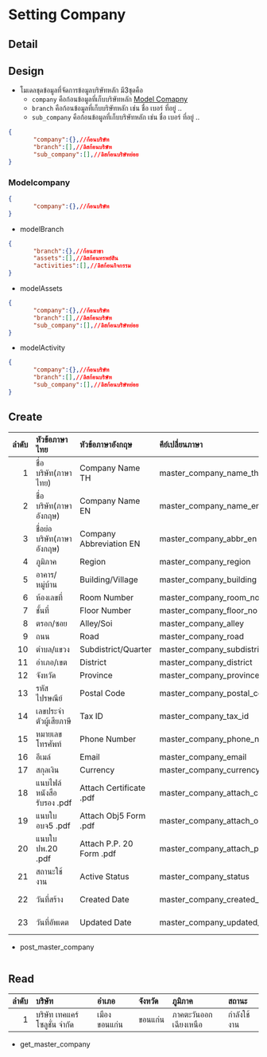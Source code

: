 # Setting Company

## Detail

<!-- * ลูกค้าสามารถสมัครสมาชิกได้ด้วยตนเอง
* เมื่อสมัครสมาชิกแล้ว จะไม่เชื่อมต่อกับบริษัทใดๆ
* สิทธิ์การเข้าใช้งานลูกค้าจะเป็นสิทธิ์พื้นฐาน ที่กำหนดไว้ -->

## Design

* โมเดลชุดข้อมูลที่จัดการข้อมูลบริษัทหลัก มี3ชุดคือ
  * ```company```    คือก้อนข้อมูลที่เก็บบริษัทหลัก [Model Comapny](1.company.md###Modelcompany)
  * ```branch```     คือก้อนข้อมูลที่เก็บบริษัทหลัก เช่น ชื่อ เบอร์ ที่อยู่ ..
  * ```sub_company```     คือก้อนข้อมูลที่เก็บบริษัทหลัก เช่น ชื่อ เบอร์ ที่อยู่ ..

```JSON
{
       "company":{},//ก้อนบริษัท
       "branch":[],//ลิสก้อนบริษัท
       "sub_company":[],//ลิสก้อนบริษัทย่อย
}
```

### Modelcompany

```JSON
{
       "company":{},//ก้อนบริษัท
}
```

* modelBranch

```JSON
{
       "branch":{},//ก้อนสาขา
       "assets":[],//ลิสก้อนทรพย์สิน
       "activities":[],//ลิสก้อนกิจกรรม
}
```

* modelAssets

```JSON
{
       "company":{},//ก้อนบริษัท
       "branch":[],//ลิสก้อนบริษัท
       "sub_company":[],//ลิสก้อนบริษัทย่อย
}
```

* modelActivity

```JSON
{
       "company":{},//ก้อนบริษัท
       "branch":[],//ลิสก้อนบริษัท
       "sub_company":[],//ลิสก้อนบริษัทย่อย
}
```

## Create

|  ลำดับ | หัวข้อภาษาไทย           | หัวข้อภาษาอังกฤษ            | คีย์เปลี่ยนภาษา                 | Data type | ตัวอย่างข้อมูล                   |
| ---: | :-------------------- | :----------------------- | :-------------------------- | :-------: | :--------------------------- |
|    1 | ชื่อบริษัท(ภาษาไทย)       | Company Name TH          | master_company_name_th      |  String   | บริษัทเทคแคร์โซลูชั่น จำกัด          |
|    2 | ชื่อบริษัท(ภาษาอังกฤษ)     | Company Name EN          | master_company_name_en      |  String   | TechCare Solutions Co., Ltd. |
|    3 | ชื่อย่อบริษัท(ภาษาอังกฤษ)   | Company Abbreviation EN  | master_company_abbr_en      |  String   | TCS                          |
|    4 | ภูมิภาค                 | Region                   | master_company_region       |  String   | ภาคกลาง                      |
|    5 | อาคาร/หมู่บ้าน           | Building/Village         | master_company_building     |  String   | อาคาร A                      |
|    6 | ห้องเลขที่               | Room Number              | master_company_room_no      |  String   | 101                          |
|    7 | ชั้นที่                   | Floor Number             | master_company_floor_no     |  String   | 10                           |
|    8 | ตรอก/ซอย              | Alley/Soi                | master_company_alley        |  String   | ซอยสุขุมวิท 1                   |
|    9 | ถนน                   | Road                     | master_company_road         |  String   | ถนนสุขุมวิท                     |
|   10 | ตำบล/แขวง              | Subdistrict/Quarter      | master_company_subdistrict  |  String   | แขวงบางนา                    |
|   11 | อำเภอ/เขต              | District                 | master_company_district     |  String   | เขตบางนา                     |
|   12 | จังหวัด                 | Province                 | master_company_province     |  String   | กรุงเทพมหานคร                 |
|   13 | รหัสไปรษณีย์             | Postal Code              | master_company_postal_code  |  String   | 10260                        |
|   14 | เลขประจำตัวผู้เสียภาษี      | Tax ID                   | master_company_tax_id       |  String   | 1234567890123                |
|   15 | หมายเลขโทรศัพท์         | Phone Number             | master_company_phone_number |  String   | 02-123-4567                  |
|   16 | อีเมล์                  | Email                    | master_company_email        |  String   | infotechcare.com             |
|   17 | สกุลเงิน                | Currency                 | master_company_currency     |  String   | THB                          |
|   18 | แนบไฟล์หนังสือรับรอง .pdf | Attach Certificate .pdf  | master_company_attach_cert  |   File    | certificate.pdf              |
|   19 | แนบใบ อบจ5 .pdf       | Attach Obj5 Form .pdf    | master_company_attach_obj5  |   File    | obj5.pdf                     |
|   20 | แนบใบ ปพ.20 .pdf      | Attach P.P. 20 Form .pdf | master_company_attach_pp20  |   File    | pp20.pdf                     |
|   21 | สถานะใช้งาน            | Active Status            | master_company_status       |  Boolean  | true                         |
|   22 | วันที่สร้าง               | Created Date             | master_company_created_at   | DateTime  | 2023-08-09T12:00:00Z         |
|   23 | วันที่อัพเดต              | Updated Date             | master_company_updated_at   | DateTime  | 2024-08-09T12:00:00Z         |

* post_master_company

```JOSN

```

## Read

|  ลำดับ | บริษัท                 | อำเภอ       | จังหวัด  | ภูมิภาค              | สถานะ    |
| ---: | :------------------- | :--------- | :----- | :----------------- | :------- |
|    1 | บริษัท เทคแคร์โซลูชั่น จำกัด | เมืองขอนแก่น | ขอนแก่น | ภาคตะวันออกเฉียงเหนือ | กำลังใช้งาน |

* get_master_company

```JOSN

```

